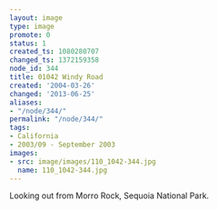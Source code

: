 ```yaml
---
layout: image
type: image
promote: 0
status: 1
created_ts: 1080280707
changed_ts: 1372159358
node_id: 344
title: 01042 Windy Road
created: '2004-03-26'
changed: '2013-06-25'
aliases:
- "/node/344/"
permalink: "/node/344/"
tags:
- California
- 2003/09 - September 2003
images:
- src: image/images/110_1042-344.jpg
  name: 110_1042-344.jpg
---
```

Looking out from Morro Rock, Sequoia National Park.
